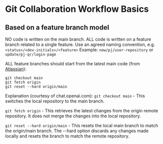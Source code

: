 # Git Collaboration Workflow Basics
## Based on a feature branch model

NO code is written on the main branch.
ALL code is written on a feature branch related to a single feature.
Use an agreed naming convention, e.g. `<status>/<dev-initials>/<feature>`
Example: `new/pj/user-repository` or `update/pj-qr/login-page`

ALL feature branches should start from the latest main code (from [Atlassian](https://www.atlassian.com/git/tutorials/comparing-workflows/feature-branch-workflow)):
```
git checkout main
git fetch origin 
git reset --hard origin/main
```
Explanation (courtesy of chat.openai.com):
`git checkout main` - This switches the local repository to the main branch.

`git fetch origin` - This retrieves the latest changes from the origin remote repository. It does not merge the changes into the local repository.

`git reset --hard origin/main` - This resets the local main branch to match the origin/main branch. The --hard option discards any changes made locally and resets the branch to match the remote repository.
